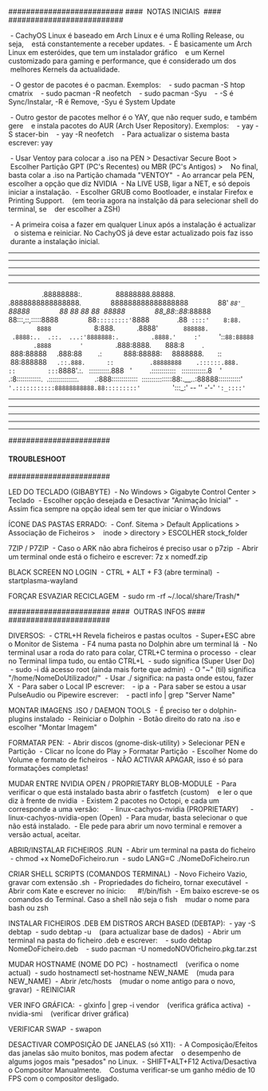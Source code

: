 ##########################
####  NOTAS INICIAIS  ####
##########################

 - CachyOS Linux é baseado em Arch Linux e é uma Rolling Release, ou seja,
   está constantemente a receber updates.
 - É basicamente um Arch Linux em esteróides, que tem um instalador gráfico
   e um Kernel customizado para gaming e performance, que é considerado um dos
   melhores Kernels da actualidade.

 - O gestor de pacotes é o pacman. Exemplos:
   - sudo pacman -S htop cmatrix
   - sudo pacman -R neofetch
   - sudo pacman -Syu
   - -S é Sync/Instalar, -R é Remove, -Syu é System Update

 - Outro gestor de pacotes melhor é o YAY, que não requer sudo, e também gere
   e instala pacotes do AUR (Arch User Repository). Exemplos:
   - yay -S stacer-bin
   - yay -R neofetch
   - Para actualizar o sistema basta escrever: yay

 - Usar Ventoy para colocar a .iso na PEN > Desactivar Secure Boot >
   Escolher Partição GPT (PC's Recentes) ou MBR (PC's Antigos) >
   No final, basta colar a .iso na Partição chamada "VENTOY"
 - Ao arrancar pela PEN, escolher a opção que diz NVIDIA
 - Na LIVE USB, ligar a NET, e só depois iniciar a instalação.
 - Escolher GRUB como Bootloader, e instalar Firefox e Printing Support.
   (em teoria agora na instalção dá para selecionar shell do terminal, se
   der escolher a ZSH)

 - A primeira coisa a fazer em qualquer Linux após a instalação é actualizar
   o sistema e reiniciar. No CachyOS já deve estar actualizado pois faz isso
   durante a instalação inicial.

------------------------------------------------
------------------------------------------------
------------------------------------------------
------------------------------------------------
------------------------------------------------

                 .88888888:.
                88888888.88888.
              .8888888888888888.
              888888888888888888
              88' _`88'_  `88888
              88 88 88 88  88888
              88_88_::_88_:88888
              88:::,::,:::::8888
              88`:::::::::'`8888
             .88  `::::'    8:88.
            8888            `8:888.
          .8888'             `888888.
         .8888:..  .::.  ...:'8888888:.
        .8888.'     :'     `'::`88:88888
       .8888        '         `.888:8888.
      888:8         .           888:88888
    .888:88        .:           888:88888:
    8888888.       ::           88:888888
    `.::.888.      ::          .88888888
   .::::::.888.    ::         :::`8888'.:.
  ::::::::::.888   '         .::::::::::::
  ::::::::::::.8    '      .:8::::::::::::.
 .::::::::::::::.        .:888:::::::::::::
 :::::::::::::::88:.__..:88888:::::::::::'
  `'.:::::::::::88888888888.88:::::::::'
        `':::_:' -- '' -'-' `':_::::'`

------------------------------------------------
------------------------------------------------
------------------------------------------------
------------------------------------------------
------------------------------------------------

#######################
#### TROUBLESHOOT  ####
#######################

LED DO TECLADO (GIBABYTE)
 - No Windows > Gigabyte Control Center > Teclado
 - Escolher opção desejada e Desactivar "Animação Inicial"
 - Assim fica sempre na opção ideal sem ter que iniciar o Windows

ÍCONE DAS PASTAS ERRADO:
 - Conf. Sitema > Default Applications > Associação de Ficheiros >
   inode > directory > ESCOLHER stock_folder

7ZIP / P7ZIP
 - Caso o ARK não abra ficheiros é preciso usar o p7zip
 - Abrir um terminal onde está o ficheiro e escrever: 7z x nomedf.zip

BLACK SCREEN NO LOGIN
 - CTRL + ALT + F3 (abre terminal)
 - startplasma-wayland

FORÇAR ESVAZIAR RECICLAGEM
 - sudo rm -rf ~/.local/share/Trash/*


#######################
####  OUTRAS INFOS ####
#######################

DIVERSOS:
 - CTRL+H Revela ficheiros e pastas ocultos
 - Super+ESC abre o Monitor de Sistema
 - F4 numa pasta no Dolphin abre um terminal lá
 - No terminal usar a roda do rato para colar, CTRL+C termina o processo
 - clear no Terminal limpa tudo, ou então CTRL+L
 - sudo significa (Super User Do)
 - sudo -i dá acesso root (ainda mais forte que admin)
 - O "~" (til) significa "/home/NomeDoUtilizador/"
 - Usar ./ significa: na pasta onde estou, fazer X
 - Para saber o Local IP escrever:
   - ip a
 - Para saber se estou a usar PulseAudio ou Pipewire escrever:
   - pactl info | grep "Server Name"

MONTAR IMAGENS .ISO / DAEMON TOOLS
 - É preciso ter o dolphin-plugins instalado
 - Reiniciar o Dolphin
 - Botão direito do rato na .iso e escolher "Montar Imagem"

FORMATAR PEN:
 - Abrir discos (gnome-disk-utility) > Selecionar PEN e Partição
 - Clicar no Ícone do Play > Formatar Partição
 - Escolher Nome do Volume e formato de ficheiros
 - NÃO ACTIVAR APAGAR, isso é só para formatações completas!

MUDAR ENTRE NVIDIA OPEN / PROPRIETARY BLOB-MODULE
 - Para verificar o que está instalado basta abrir o fastfetch (custom)
   e ler o que diz à frente de nvidia
 - Existem 2 pacotes no Octopi, e cada um corresponde a uma versão:
     - linux-cachyos-nvidia (PROPRIETARY)
     - linux-cachyos-nvidia-open (Open)
 - Para mudar, basta selecionar o que não está instalado.
 - Ele pede para abrir um novo terminal e remover a versão actual, aceitar.

ABRIR/INSTALAR FICHEIROS .RUN
 - Abrir um terminal na pasta do ficheiro
 - chmod +x NomeDoFicheiro.run
 - sudo LANG=C ./NomeDoFicheiro.run

CRIAR SHELL SCRIPTS (COMANDOS TERMINAL)
 - Novo Ficheiro Vazio, gravar com extensão .sh
 - Propriedades do ficheiro, tornar executável
 - Abrir com Kate e escrever no ínicio:
     #!/bin/fish
 - Em baixo escreve-se os comandos do Terminal. Caso a shell não seja o fish
   mudar o nome para bash ou zsh

INSTALAR FICHEIROS .DEB EM DISTROS ARCH BASED (DEBTAP):
 - yay -S debtap
 - sudo debtap -u
   (para actualizar base de dados)
 - Abrir um terminal na pasta do ficheiro .deb e escrever:
   - sudo debtap NomeDoFicheiro.deb
   - sudo pacman -U nomedoNOVOficheiro.pkg.tar.zst

MUDAR HOSTNAME (NOME DO PC)
 - hostnamectl
   (verifica o nome actual)
 - sudo hostnamectl set-hostname NEW_NAME
   (muda para NEW_NAME)
 - Abrir /etc/hosts
   (mudar o nome antigo para o novo, gravar)
 - REINICIAR

VER INFO GRÁFICA:
 - glxinfo | grep -i vendor
   (verifica gráfica activa)
 - nvidia-smi
   (verificar driver gráfica)

VERIFICAR SWAP
 - swapon

DESACTIVAR COMPOSIÇÃO DE JANELAS (só X11):
 - A Composição/Efeitos das janelas são muito bonitos, mas podem afectar
   o desempenho de algums jogos mais "pesados" no Linux.
 - SHIFT+ALT+F12 Activa/Desactiva o Compositor Manualmente.
   Costuma verificar-se um ganho médio de 10 FPS com o compositor desligado.
